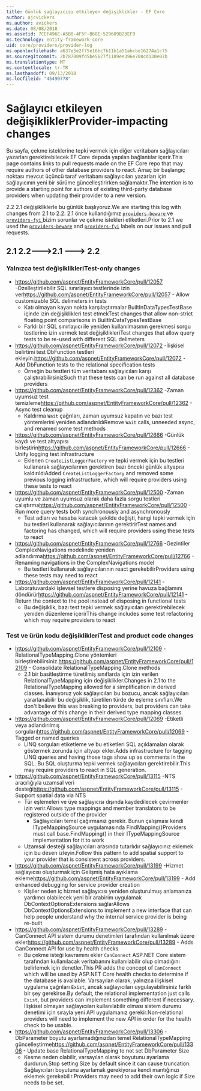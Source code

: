 ```yaml
---
title: Günlük sağlayıcısı etkileyen değişiklikler - EF Core
author: ajcvickers
ms.author: avickers
ms.date: 08/08/2018
ms.assetid: 7CEF496E-A5B0-4F5F-B68E-529609B23EF9
ms.technology: entity-framework-core
uid: core/providers/provider-log
ms.openlocfilehash: a637e5e2f75e16bc7b11b1a51abcbe16274a1c75
ms.sourcegitcommit: 2b787009fd5be5627f1189ee396e708cd130e07b
ms.translationtype: MT
ms.contentlocale: tr-TR
ms.lasthandoff: 09/13/2018
ms.locfileid: "45490778"
---
```

# <a name="provider-impacting-changes"></a><span data-ttu-id="1c31e-102">Sağlayıcı etkileyen değişiklikler</span><span class="sxs-lookup"><span data-stu-id="1c31e-102">Provider-impacting changes</span></span>

<span data-ttu-id="1c31e-103">Bu sayfa, çekme isteklerine tepki vermek için diğer veritabanı sağlayıcıları yazarları gerektirebilecek EF Core depoda yapılan bağlantılar içerir.</span><span class="sxs-lookup"><span data-stu-id="1c31e-103">This page contains links to pull requests made on the EF Core repo that may require authors of other database providers to react.</span></span> <span data-ttu-id="1c31e-104">Amaç bir başlangıç noktası mevcut üçüncü taraf veritabanı sağlayıcıları yazarları için sağlayıcının yeni bir sürüme güncelleştirirken sağlamaktır.</span><span class="sxs-lookup"><span data-stu-id="1c31e-104">The intention is to provide a starting point for authors of existing third-party database providers when updating their provider to a new version.</span></span>

<span data-ttu-id="1c31e-105">2.2 2.1 değişikliklerle bu günlük başlıyoruz.</span><span class="sxs-lookup"><span data-stu-id="1c31e-105">We are starting this log with changes from 2.1 to 2.2.</span></span> <span data-ttu-id="1c31e-106">2.1 önce kullandığımız [ `providers-beware` ](https://github.com/aspnet/EntityFrameworkCore/labels/providers-beware) ve [ `providers-fyi` ](https://github.com/aspnet/EntityFrameworkCore/labels/providers-fyi) bizim sorunlar ve çekme istekleri etiketleri.</span><span class="sxs-lookup"><span data-stu-id="1c31e-106">Prior to 2.1 we used the [`providers-beware`](https://github.com/aspnet/EntityFrameworkCore/labels/providers-beware) and [`providers-fyi`](https://github.com/aspnet/EntityFrameworkCore/labels/providers-fyi) labels on our issues and pull requests.</span></span>

## <a name="21-----22"></a><span data-ttu-id="1c31e-107">2.1 2.2---></span><span class="sxs-lookup"><span data-stu-id="1c31e-107">2.1 ---> 2.2</span></span>

### <a name="test-only-changes"></a><span data-ttu-id="1c31e-108">Yalnızca test değişiklikleri</span><span class="sxs-lookup"><span data-stu-id="1c31e-108">Test-only changes</span></span>

* <span data-ttu-id="1c31e-109">https://github.com/aspnet/EntityFrameworkCore/pull/12057 -Özelleştirilebilir SQL sınırlayıcı testlerinde izin ver</span><span class="sxs-lookup"><span data-stu-id="1c31e-109">https://github.com/aspnet/EntityFrameworkCore/pull/12057 - Allow customizable SQL delimeters in tests</span></span>
  * <span data-ttu-id="1c31e-110">Katı olmayan kayan nokta karşılaştırmalar BuiltInDataTypesTestBase içinde izin değişiklikleri test etmek</span><span class="sxs-lookup"><span data-stu-id="1c31e-110">Test changes that allow non-strict floating point comparisons in BuiltInDataTypesTestBase</span></span>
  * <span data-ttu-id="1c31e-111">Farklı bir SQL sınırlayıcı ile yeniden kullanılmasının gerekmesi sorgu testlerine izin vermek test değişiklikleri</span><span class="sxs-lookup"><span data-stu-id="1c31e-111">Test changes that allow query tests to be re-used with different SQL delimeters</span></span>
* <span data-ttu-id="1c31e-112">https://github.com/aspnet/EntityFrameworkCore/pull/12072 -İlişkisel belirtimi test DbFunction testleri ekleyin.</span><span class="sxs-lookup"><span data-stu-id="1c31e-112">https://github.com/aspnet/EntityFrameworkCore/pull/12072 - Add DbFunction tests to the relational specification tests</span></span>
  * <span data-ttu-id="1c31e-113">Örneğin bu testleri tüm veritabanı sağlayıcıları karşı çalıştırabilirsiniz</span><span class="sxs-lookup"><span data-stu-id="1c31e-113">Such that these tests can be run against all database providers</span></span>
* <span data-ttu-id="1c31e-114">https://github.com/aspnet/EntityFrameworkCore/pull/12362 -Zaman uyumsuz test temizleme</span><span class="sxs-lookup"><span data-stu-id="1c31e-114">https://github.com/aspnet/EntityFrameworkCore/pull/12362 - Async test cleanup</span></span>
  * <span data-ttu-id="1c31e-115">Kaldırma `Wait` çağrıları, zaman uyumsuz kapatın ve bazı test yöntemlerini yeniden adlandırıldı</span><span class="sxs-lookup"><span data-stu-id="1c31e-115">Remove `Wait` calls, unneeded async, and renamed some test methods</span></span>
* <span data-ttu-id="1c31e-116">https://github.com/aspnet/EntityFrameworkCore/pull/12666 -Günlük kaydı ve test altyapısı birleştirin</span><span class="sxs-lookup"><span data-stu-id="1c31e-116">https://github.com/aspnet/EntityFrameworkCore/pull/12666 - Unify logging test infrastructure</span></span>
  * <span data-ttu-id="1c31e-117">Eklenen `CreateListLoggerFactory` ve tepki vermek için bu testleri kullanarak sağlayıcılarının gerektiren bazı önceki günlük altyapısı kaldırıldı</span><span class="sxs-lookup"><span data-stu-id="1c31e-117">Added `CreateListLoggerFactory` and removed some previous logging infrastructure, which will require providers using these tests to react</span></span>
* <span data-ttu-id="1c31e-118">https://github.com/aspnet/EntityFrameworkCore/pull/12500 -Zaman uyumlu ve zaman uyumsuz olarak daha fazla sorgu testleri çalıştırma</span><span class="sxs-lookup"><span data-stu-id="1c31e-118">https://github.com/aspnet/EntityFrameworkCore/pull/12500 - Run more query tests both synchronously and asynchronously</span></span>
  * <span data-ttu-id="1c31e-119">Test adları ve hesaba katacak şekilde değişti, hangi tepki vermek için bu testleri kullanarak sağlayıcılarının gerektirir</span><span class="sxs-lookup"><span data-stu-id="1c31e-119">Test names and factoring has changed, which will require providers using these tests to react</span></span>
* <span data-ttu-id="1c31e-120">https://github.com/aspnet/EntityFrameworkCore/pull/12766 -Gezintiler ComplexNavigations modelinde yeniden adlandırma</span><span class="sxs-lookup"><span data-stu-id="1c31e-120">https://github.com/aspnet/EntityFrameworkCore/pull/12766 - Renaming navigations in the ComplexNavigations model</span></span>
  * <span data-ttu-id="1c31e-121">Bu testleri kullanarak sağlayıcılarının react gerekebilir</span><span class="sxs-lookup"><span data-stu-id="1c31e-121">Providers using these tests may need to react</span></span>
* <span data-ttu-id="1c31e-122">https://github.com/aspnet/EntityFrameworkCore/pull/12141 -Laboratuvardaki işlevsel testlere disposing yerine havuza bağlamını döndürür</span><span class="sxs-lookup"><span data-stu-id="1c31e-122">https://github.com/aspnet/EntityFrameworkCore/pull/12141 - Return the context to the pool instead of disposing in functional tests</span></span>
  * <span data-ttu-id="1c31e-123">Bu değişiklik, bazı test tepki vermek sağlayıcıları gerektirebilecek yeniden düzenleme içerir</span><span class="sxs-lookup"><span data-stu-id="1c31e-123">This change includes some test refactoring which may require providers to react</span></span>


### <a name="test-and-product-code-changes"></a><span data-ttu-id="1c31e-124">Test ve ürün kodu değişiklikleri</span><span class="sxs-lookup"><span data-stu-id="1c31e-124">Test and product code changes</span></span>

* <span data-ttu-id="1c31e-125">https://github.com/aspnet/EntityFrameworkCore/pull/12109 -RelationalTypeMapping.Clone yöntemleri birleştirebilirsiniz.</span><span class="sxs-lookup"><span data-stu-id="1c31e-125">https://github.com/aspnet/EntityFrameworkCore/pull/12109 - Consolidate RelationalTypeMapping.Clone methods</span></span>
  * <span data-ttu-id="1c31e-126">2.1 bir basitleştirme türetilmiş sınıflarda için izin verilen RelationalTypeMapping için değişiklikler.</span><span class="sxs-lookup"><span data-stu-id="1c31e-126">Changes in 2.1 to the RelationalTypeMapping allowed for a simplification in derived classes.</span></span> <span data-ttu-id="1c31e-127">İnanıyoruz yok sağlayıcıları bu bozucu, ancak sağlayıcıları yararlanabilir bu değişiklik, türetilen türde de eşleme sınıfları.</span><span class="sxs-lookup"><span data-stu-id="1c31e-127">We don't believe this was breaking to providers, but providers can take advantage of this change in their derived type mapping classes.</span></span>
* <span data-ttu-id="1c31e-128">https://github.com/aspnet/EntityFrameworkCore/pull/12069 -Etiketli veya adlandırılmış sorguları</span><span class="sxs-lookup"><span data-stu-id="1c31e-128">https://github.com/aspnet/EntityFrameworkCore/pull/12069 - Tagged or named queries</span></span>
  * <span data-ttu-id="1c31e-129">LINQ sorguları etiketleme ve bu etiketleri SQL açıklamaları olarak göstermek zorunda için altyapı ekler.</span><span class="sxs-lookup"><span data-stu-id="1c31e-129">Adds infrastructure for tagging LINQ queries and having those tags show up as comments in the SQL.</span></span> <span data-ttu-id="1c31e-130">Bu SQL oluşturma tepki vermek sağlayıcıları gerektirebilir.</span><span class="sxs-lookup"><span data-stu-id="1c31e-130">This may require providers to react in SQL generation.</span></span>
* <span data-ttu-id="1c31e-131">https://github.com/aspnet/EntityFrameworkCore/pull/13115 -NTS aracılığıyla uzamsal veri desteği</span><span class="sxs-lookup"><span data-stu-id="1c31e-131">https://github.com/aspnet/EntityFrameworkCore/pull/13115 - Support spatial data via NTS</span></span>
  * <span data-ttu-id="1c31e-132">Tür eşlemeleri ve üye sağlayıcısı dışında kaydedilecek çevirmenler izin verir.</span><span class="sxs-lookup"><span data-stu-id="1c31e-132">Allows type mappings and member translators to be registered outside of the provider</span></span>
    * <span data-ttu-id="1c31e-133">Sağlayıcıları temel çağırmanız gerekir. Bunun çalışması kendi ITypeMappingSource uygulamasında FindMapping()</span><span class="sxs-lookup"><span data-stu-id="1c31e-133">Providers must call base.FindMapping() in their ITypeMappingSource implementation for it to work</span></span>
  * <span data-ttu-id="1c31e-134">Uzamsal desteği sağlayıcıları arasında tutarlıdır sağlayıcınız eklemek için bu desen izleyin.</span><span class="sxs-lookup"><span data-stu-id="1c31e-134">Follow this pattern to add spatial support to your provider that is consistent across providers.</span></span>
* <span data-ttu-id="1c31e-135">https://github.com/aspnet/EntityFrameworkCore/pull/13199 -Hizmet sağlayıcısı oluşturmak için Gelişmiş hata ayıklama ekleme</span><span class="sxs-lookup"><span data-stu-id="1c31e-135">https://github.com/aspnet/EntityFrameworkCore/pull/13199 - Add enhanced debugging for service provider creation</span></span>
  * <span data-ttu-id="1c31e-136">Kişiler neden iç hizmet sağlayıcısı yeniden oluşturulmuş anlamanıza yardımcı olabilecek yeni bir arabirim uygulamak DbContextOptionsExtensions sağlar</span><span class="sxs-lookup"><span data-stu-id="1c31e-136">Allows DbContextOptionsExtensions to implement a new interface that can help people understand why the internal service provider is being re-built</span></span>
* <span data-ttu-id="1c31e-137">https://github.com/aspnet/EntityFrameworkCore/pull/13289 -CanConnect API sistem durumu denetimleri tarafından kullanılmak üzere ekler</span><span class="sxs-lookup"><span data-stu-id="1c31e-137">https://github.com/aspnet/EntityFrameworkCore/pull/13289 - Adds CanConnect API for use by health checks</span></span>
  * <span data-ttu-id="1c31e-138">Bu çekme isteği kavramını ekler `CanConnect` ASP.NET Core sistem tarafından kullanılacak veritabanını kullanılabilir olup olmadığını belirlemek için denetler.</span><span class="sxs-lookup"><span data-stu-id="1c31e-138">This PR adds the concept of `CanConnect` which will be used by ASP.NET Core health checks to determine if the database is available.</span></span> <span data-ttu-id="1c31e-139">Varsayılan olarak, yalnızca ilişkisel uygulama çağrıları `Exist`, ancak sağlayıcıları uygulayabilirsiniz farklı bir şey gerekirse.</span><span class="sxs-lookup"><span data-stu-id="1c31e-139">By default, the relational implementation just calls `Exist`, but providers can implement something different if necessary.</span></span> <span data-ttu-id="1c31e-140">İlişkisel olmayan sağlayıcıları kullanılabilir olması sistem durumu denetimi için sırayla yeni API uygulamanız gerekir.</span><span class="sxs-lookup"><span data-stu-id="1c31e-140">Non-relational providers will need to implement the new API in order for the health check to be usable.</span></span>
* <span data-ttu-id="1c31e-141">https://github.com/aspnet/EntityFrameworkCore/pull/13306 -DbParameter boyutu ayarlamadığınızdan temel RelationalTypeMapping güncelleştirme</span><span class="sxs-lookup"><span data-stu-id="1c31e-141">https://github.com/aspnet/EntityFrameworkCore/pull/13306 - Update base RelationalTypeMapping to not set DbParameter Size</span></span>
  * <span data-ttu-id="1c31e-142">Kesme neden olabilir, varsayılan olarak boyutunu ayarlama durdurun.</span><span class="sxs-lookup"><span data-stu-id="1c31e-142">Stop setting Size by default since it can cause truncation.</span></span> <span data-ttu-id="1c31e-143">Sağlayıcıları boyutunu ayarlamak gerekiyorsa kendi mantığınızı eklemek gerekebilir.</span><span class="sxs-lookup"><span data-stu-id="1c31e-143">Providers may need to add their own logic if Size needs to be set.</span></span>
